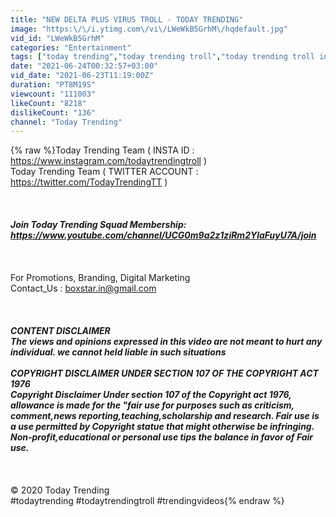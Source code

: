 ```yaml
---
title: "NEW DELTA PLUS VIRUS TROLL - TODAY TRENDING"
image: "https:\/\/i.ytimg.com\/vi\/LWeWkB5GrhM\/hqdefault.jpg"
vid_id: "LWeWkB5GrhM"
categories: "Entertainment"
tags: ["today trending","today trending troll","today trending troll in tamil"]
date: "2021-06-24T00:32:57+03:00"
vid_date: "2021-06-23T11:19:00Z"
duration: "PT8M19S"
viewcount: "111003"
likeCount: "8218"
dislikeCount: "136"
channel: "Today Trending"
---
```

{% raw %}Today Trending Team ( INSTA ID  : <a rel="nofollow" target="blank" href="https://www.instagram.com/todaytrendingtroll">https://www.instagram.com/todaytrendingtroll</a> )<br />Today Trending Team ( TWITTER ACCOUNT  : <a rel="nofollow" target="blank" href="https://twitter.com/TodayTrendingTT">https://twitter.com/TodayTrendingTT</a> )<br /><br />*********************************************************<br /><br />Join Today Trending Squad Membership:<br /><a rel="nofollow" target="blank" href="https://www.youtube.com/channel/UCG0m9a2z1ziRm2YlaFuyU7A/join">https://www.youtube.com/channel/UCG0m9a2z1ziRm2YlaFuyU7A/join</a><br /><br />*********************************************************<br /><br />For Promotions, Branding, Digital Marketing <br />Contact_Us : boxstar.in@gmail.com<br /><br />*********************************************************<br /><br />CONTENT DISCLAIMER<br />The views and opinions expressed in this video are not meant to hurt any individual. we cannot held liable in such situations<br /><br />COPYRIGHT DISCLAIMER UNDER SECTION 107 OF THE COPYRIGHT ACT 1976<br />Copyright Disclaimer Under section 107 of the Copyright act 1976, allowance is made for the &quot;fair use for purposes such as criticism, comment,news reporting,teaching,scholarship and research. Fair use is a use permitted by Copyright statue that might otherwise be infringing. Non-profit,educational or personal use tips the balance in favor of Fair use.<br /><br />*********************************************************<br /><br />© 2020 Today Trending<br />#todaytrending #todaytrendingtroll #trendingvideos{% endraw %}
